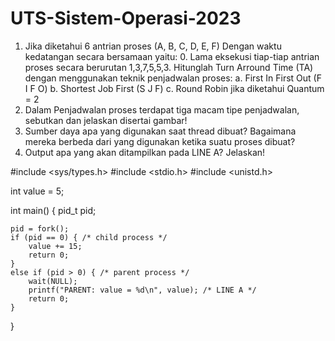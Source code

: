 # UTS-Sistem-Operasi-2023
1.	Jika diketahui 6 antrian proses (A, B, C, D, E, F) Dengan waktu kedatangan secara bersamaan yaitu: 0. Lama eksekusi tiap-tiap antrian proses secara berurutan 1,3,7,5,5,3. Hitunglah Turn Arround Time (TA) dengan menggunakan teknik penjadwalan proses: 
a. First In First Out (F I F O) 
b. Shortest Job First (S J F) 
c. Round Robin jika diketahui Quantum = 2 
2.	Dalam Penjadwalan proses terdapat tiga macam tipe penjadwalan, sebutkan dan jelaskan disertai gambar! 
3.	Sumber daya apa yang digunakan saat thread dibuat? Bagaimana mereka berbeda dari yang digunakan ketika suatu proses dibuat? 
4.	Output apa yang akan ditampilkan pada LINE A? Jelaskan! 

#include <sys/types.h>
#include <stdio.h>
#include <unistd.h>

int value = 5;

int main()
{
    pid_t pid;

    pid = fork();
    if (pid == 0) { /* child process */
        value += 15;
        return 0;
    }
    else if (pid > 0) { /* parent process */
        wait(NULL);
        printf("PARENT: value = %d\n", value); /* LINE A */
        return 0;
    }
}

